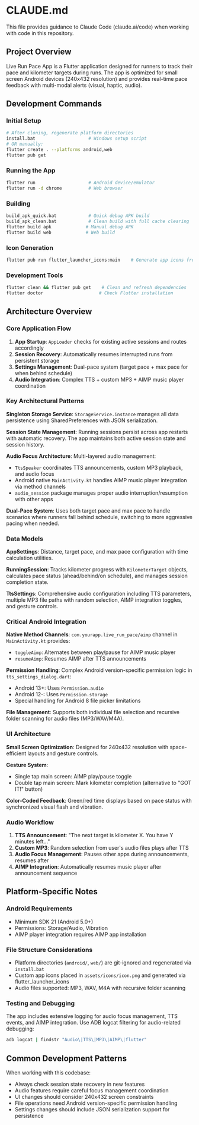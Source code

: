 # CLAUDE.md

This file provides guidance to Claude Code (claude.ai/code) when working with code in this repository.

## Project Overview

Live Run Pace App is a Flutter application designed for runners to track their pace and kilometer targets during runs. The app is optimized for small screen Android devices (240x432 resolution) and provides real-time pace feedback with multi-modal alerts (visual, haptic, audio).

## Development Commands

### Initial Setup
```bash
# After cloning, regenerate platform directories
install.bat                    # Windows setup script
# OR manually:
flutter create . --platforms android,web
flutter pub get
```

### Running the App
```bash
flutter run                    # Android device/emulator
flutter run -d chrome          # Web browser
```

### Building
```bash
build_apk_quick.bat            # Quick debug APK build
build_apk_clean.bat            # Clean build with full cache clearing
flutter build apk             # Manual debug APK
flutter build web             # Web build
```

### Icon Generation
```bash
flutter pub run flutter_launcher_icons:main    # Generate app icons from assets/icons/icon.png
```

### Development Tools
```bash
flutter clean && flutter pub get    # Clean and refresh dependencies
flutter doctor                     # Check Flutter installation
```

## Architecture Overview

### Core Application Flow
1. **App Startup**: `AppLoader` checks for existing active sessions and routes accordingly
2. **Session Recovery**: Automatically resumes interrupted runs from persistent storage
3. **Settings Management**: Dual-pace system (target pace + max pace for when behind schedule)
4. **Audio Integration**: Complex TTS + custom MP3 + AIMP music player coordination

### Key Architectural Patterns

**Singleton Storage Service**: `StorageService.instance` manages all data persistence using SharedPreferences with JSON serialization.

**Session State Management**: Running sessions persist across app restarts with automatic recovery. The app maintains both active session state and session history.

**Audio Focus Architecture**: Multi-layered audio management:
- `TtsSpeaker` coordinates TTS announcements, custom MP3 playback, and audio focus
- Android native `MainActivity.kt` handles AIMP music player integration via method channels
- `audio_session` package manages proper audio interruption/resumption with other apps

**Dual-Pace System**: Uses both target pace and max pace to handle scenarios where runners fall behind schedule, switching to more aggressive pacing when needed.

### Data Models

**AppSettings**: Distance, target pace, and max pace configuration with time calculation utilities.

**RunningSession**: Tracks kilometer progress with `KilometerTarget` objects, calculates pace status (ahead/behind/on schedule), and manages session completion state.

**TtsSettings**: Comprehensive audio configuration including TTS parameters, multiple MP3 file paths with random selection, AIMP integration toggles, and gesture controls.

### Critical Android Integration

**Native Method Channels**: `com.yourapp.live_run_pace/aimp` channel in `MainActivity.kt` provides:
- `toggleAimp`: Alternates between play/pause for AIMP music player
- `resumeAimp`: Resumes AIMP after TTS announcements

**Permission Handling**: Complex Android version-specific permission logic in `tts_settings_dialog.dart`:
- Android 13+: Uses `Permission.audio`
- Android 12-: Uses `Permission.storage`
- Special handling for Android 8 file picker limitations

**File Management**: Supports both individual file selection and recursive folder scanning for audio files (MP3/WAV/M4A).

### UI Architecture

**Small Screen Optimization**: Designed for 240x432 resolution with space-efficient layouts and gesture controls.

**Gesture System**:
- Single tap main screen: AIMP play/pause toggle
- Double tap main screen: Mark kilometer completion (alternative to "GOT IT!" button)

**Color-Coded Feedback**: Green/red time displays based on pace status with synchronized visual flash and vibration.

### Audio Workflow

1. **TTS Announcement**: "The next target is kilometer X. You have Y minutes left..."
2. **Custom MP3**: Random selection from user's audio files plays after TTS
3. **Audio Focus Management**: Pauses other apps during announcements, resumes after
4. **AIMP Integration**: Automatically resumes music player after announcement sequence

## Platform-Specific Notes

### Android Requirements
- Minimum SDK 21 (Android 5.0+)
- Permissions: Storage/Audio, Vibration
- AIMP player integration requires AIMP app installation

### File Structure Considerations
- Platform directories (`android/`, `web/`) are git-ignored and regenerated via `install.bat`
- Custom app icons placed in `assets/icons/icon.png` and generated via flutter_launcher_icons
- Audio files supported: MP3, WAV, M4A with recursive folder scanning

### Testing and Debugging
The app includes extensive logging for audio focus management, TTS events, and AIMP integration. Use ADB logcat filtering for audio-related debugging:
```bash
adb logcat | findstr "Audio\|TTS\|MP3\|AIMP\|flutter"
```

## Common Development Patterns

When working with this codebase:
- Always check session state recovery in new features
- Audio features require careful focus management coordination
- UI changes should consider 240x432 screen constraints
- File operations need Android version-specific permission handling
- Settings changes should include JSON serialization support for persistence
